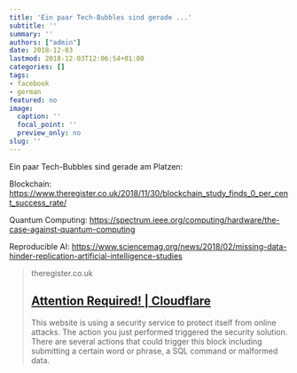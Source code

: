 ```yaml
---
title: 'Ein paar Tech-Bubbles sind gerade ...'
subtitle: ''
summary: ''
authors: ["admin"]
date: 2018-12-03
lastmod: 2018-12-03T12:06:54+01:00
categories: []
tags:
- facebook
- german
featured: no
image:
  caption: ''
  focal_point: ''
  preview_only: no
slug: ''
---
```

Ein paar Tech-Bubbles sind gerade am Platzen:

Blockchain:
https://www.theregister.co.uk/2018/11/30/blockchain_study_finds_0_per_cent_success_rate/

Quantum Computing:
https://spectrum.ieee.org/computing/hardware/the-case-against-quantum-computing

Reproducible AI:
https://www.sciencemag.org/news/2018/02/missing-data-hinder-replication-artificial-intelligence-studies
> theregister.co.uk
> ## [Attention Required! | Cloudflare](https://www.theregister.co.uk/2018/11/30/blockchain_study_finds_0_per_cent_success_rate/)
>
>This website is using a security service to protect itself from online attacks. The action you just performed triggered the security solution. There are several actions that could trigger this block including submitting a certain word or phrase, a SQL command or malformed data.


